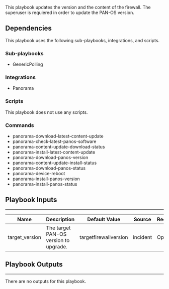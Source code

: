 This playbook updates the version and the content of the firewall. The superuser is requiered in order to update the PAN-OS version.

## Dependencies
This playbook uses the following sub-playbooks, integrations, and scripts.

### Sub-playbooks
* GenericPolling

### Integrations
* Panorama

### Scripts
This playbook does not use any scripts.

### Commands
* panorama-download-latest-content-update
* panorama-check-latest-panos-software
* panorama-content-update-download-status
* panorama-install-latest-content-update
* panorama-download-panos-version
* panorama-content-update-install-status
* panorama-download-panos-status
* panorama-device-reboot
* panorama-install-panos-version
* panorama-install-panos-status

## Playbook Inputs
---

| **Name** | **Description** | **Default Value** | **Source** | **Required** |
| --- | --- | --- | --- | --- |
| target_version | The target PAN-OS version to upgrade. | targetfirewallversion | incident | Optional |

## Playbook Outputs
---
There are no outputs for this playbook.

<!-- Playbook PNG image comes here -->
